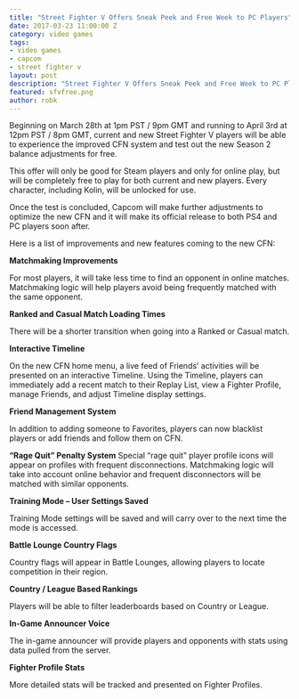 ```yaml
---
title: "Street Fighter V Offers Sneak Peek and Free Week to PC Players"
date: 2017-03-23 11:00:00 Z
category: video games
tags:
- video games
- capcom
- street fighter v
layout: post
description: "Street Fighter V Offers Sneak Peek and Free Week to PC Players"
featured: sfvfree.png
author: robk
---
```


Beginning on March 28th at 1pm PST / 9pm GMT and running to April 3rd at 12pm PST / 8pm GMT, current and new Street Fighter V players will be able to experience the improved CFN system and test out the new Season 2 balance adjustments for free.

This offer will only be good for Steam players and only for online play, but will be completely free to play for both current and new players. Every character, including Kolin, will be unlocked for use.

Once the test is concluded, Capcom will make further adjustments to optimize the new CFN and it will make its official release to both PS4 and PC players soon after.

Here is a list of improvements and new features coming to the new CFN:

**Matchmaking Improvements**

For most players, it will take less time to find an opponent in online matches. Matchmaking logic will help players avoid being frequently matched with the same opponent.

**Ranked and Casual Match Loading Times**

There will be a shorter transition when going into a Ranked or Casual match.

**Interactive Timeline**

On the new CFN home menu, a live feed of Friends’ activities will be presented on an interactive Timeline. Using the Timeline, players can immediately add a recent match to their Replay List, view a Fighter Profile, manage Friends, and adjust Timeline display settings.

**Friend Management System**

In addition to adding someone to Favorites, players can now blacklist players or add friends and follow them on CFN.

**“Rage Quit” Penalty System**
Special “rage quit” player profile icons will appear on profiles with frequent disconnections. Matchmaking logic will take into account online behavior and frequent disconnectors will be matched with similar opponents.

**Training Mode – User Settings Saved**

Training Mode settings will be saved and will carry over to the next time the mode is accessed.

**Battle Lounge Country Flags**

Country flags will appear in Battle Lounges, allowing players to locate competition in their region.

**Country / League Based Rankings**

Players will be able to filter leaderboards based on Country or League.

**In-Game Announcer Voice**

The in-game announcer will provide players and opponents with stats using data pulled from the server.

**Fighter Profile Stats**

More detailed stats will be tracked and presented on Fighter Profiles.
